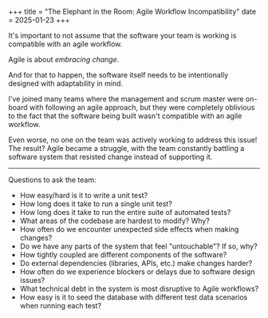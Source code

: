 +++
title = "The Elephant in the Room: Agile Workflow Incompatibility"
date = 2025-01-23
+++

It's important to not assume that the software your team is working is compatible with an agile workflow.

Agile is about _embracing change_.

And for that to happen, the software itself needs to be intentionally designed with adaptability in mind.

I've joined many teams where the management and scrum master were on-board with following an agile approach, but they were   completely oblivious to the fact that the software being built wasn't compatible with an agile workflow. 

Even worse, no one on the team was actively working to address this issue! The result? Agile became a struggle, with the team constantly battling a software system that resisted change instead of supporting it.

----

Questions to ask the team:
* How easy/hard is it to write a unit test?
* How long does it take to run a single unit test?
* How long does it take to run the entire suite of automated tests?
* What areas of the codebase are hardest to modify? Why?
* How often do we encounter unexpected side effects when making changes?
* Do we have any parts of the system that feel "untouchable"? If so, why?
* How tightly coupled are different components of the software?
* Do external dependencies (libraries, APIs, etc.) make changes harder?
* How often do we experience blockers or delays due to software design issues?
* What technical debt in the system is most disruptive to Agile workflows?
* How easy is it to seed the database with different test data scenarios when running each test?
